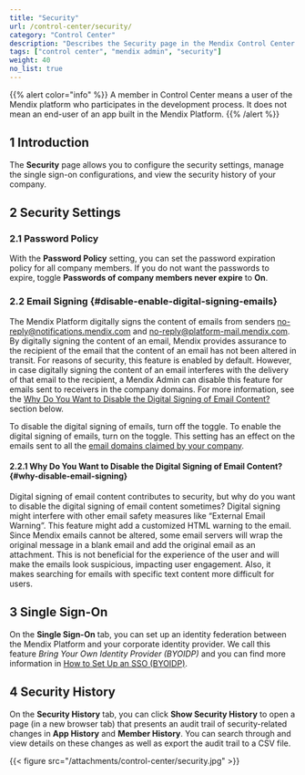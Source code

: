 ```yaml
---
title: "Security"
url: /control-center/security/
category: "Control Center"
description: "Describes the Security page in the Mendix Control Center."
tags: ["control center", "mendix admin", "security"]
weight: 40
no_list: true
---
```


{{% alert color="info" %}}
A member in Control Center means a user of the Mendix platform who participates in the development process. It does not mean an end-user of an app built in the Mendix Platform.
{{% /alert %}}

## 1 Introduction 

The **Security** page allows you to configure the security settings, manage the single sign-on configurations, and view the security history of your company.

## 2 Security Settings

### 2.1 Password Policy

With the **Password Policy** setting, you can set the password expiration policy for all company members. If you do not want the passwords to expire, toggle **Passwords of company members never expire** to **On**.

### 2.2 Email Signing {#disable-enable-digital-signing-emails}

The Mendix Platform digitally signs the content of emails from senders [no-reply@notifications.mendix.com](mailto:no-reply@notifications.mendix.com) and [no-reply@platform-mail.mendix.com](mailto:no-reply@platform-mail.mendix.com). By digitally signing the content of an email, Mendix provides assurance to the recipient of the email that the content of an email has not been altered in transit. For reasons of security, this feature is enabled by default. However, in case digitally signing the content of an email interferes with the delivery of that email to the recipient, a Mendix Admin can disable this feature for emails sent to receivers in the company domains. For more information, see the [Why Do You Want to Disable the Digital Signing of Email Content?](#why-disable-email-signing) section below.

To disable the digital signing of emails, turn off the toggle. To enable the digital signing of emails, turn on the toggle. This setting has an effect on the emails sent to all the [email domains claimed by your company](/control-center/company-settings/#company-general-settings).

#### 2.2.1 Why Do You Want to Disable the Digital Signing of Email Content? {#why-disable-email-signing}

Digital signing of email content contributes to security, but why do you want to disable the digital signing of email content sometimes? Digital signing might interfere with other email safety measures like “External Email Warning”. This feature might add a customized HTML warning to the email. Since Mendix emails cannot be altered, some email servers will wrap the original message in a blank email and add the original email as an attachment. This is not beneficial for the experience of the user and will make the emails look suspicious, impacting user engagement. Also, it makes searching for emails with specific text content more difficult for users.

## 3 Single Sign-On

On the **Single Sign-On** tab, you can set up an identity federation between the Mendix Platform and your corporate identity provider. We call this feature *Bring Your Own Identity Provider (BYOIDP)* and you can find more information in [How to Set Up an SSO (BYOIDP)](/control-center/set-up-sso-byoidp/).

## 4 Security History

On the **Security History** tab, you can click **Show Security History** to open a page (in a new browser tab) that presents an audit trail of security-related changes in **App History** and **Member History**. You can search through and view details on these changes as well as export the audit trail to a CSV file.

{{< figure src="/attachments/control-center/security.jpg" >}}
